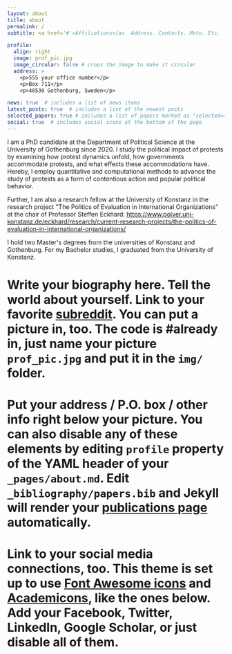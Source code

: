 ```yaml
---
layout: about
title: about
permalink: /
subtitle: <a href='#'>Affiliations</a>. Address. Contacts. Moto. Etc.

profile:
  align: right
  image: prof_pic.jpg
  image_circular: false # crops the image to make it circular
  address: >
    <p>555 your office number</p>
    <p>Box 711</p>
    <p>40530 Gothenburg, Sweden</p>

news: true  # includes a list of news items
latest_posts: true  # includes a list of the newest posts
selected_papers: true # includes a list of papers marked as "selected={true}"
social: true  # includes social icons at the bottom of the page
---
```

I am a PhD candidate at the Department of Political Science at the University of Gothenburg since 2020. I study the political impact of protests by examining how protest dynamics unfold, how governments accommodate protests, and what effects these accommodations have. Hereby, I employ quantitative and computational methods to advance the study of protests as a form of contentious action and popular political behavior.

Further, I am also a research fellow at the University of Konstanz in the research project "The Politics of Evaluation in International Organizations" at the chair of Professor Steffen Eckhard: https://www.polver.uni-konstanz.de/eckhard/research/current-research-projects/the-politics-of-evaluation-in-international-organizations/

I hold two Master's degrees from the universities of Konstanz and Gothenburg. For my Bachelor studies, I graduated from the University of Konstanz.

# Write your biography here. Tell the world about yourself. Link to your favorite [subreddit](http://reddit.com). You can put a picture in, too. The code is #already in, just name your picture `prof_pic.jpg` and put it in the `img/` folder.

# Put your address / P.O. box / other info right below your picture. You can also disable any of these elements by editing `profile` property of the YAML header of your `_pages/about.md`. Edit `_bibliography/papers.bib` and Jekyll will render your [publications page](/al-folio/publications/) automatically.

# Link to your social media connections, too. This theme is set up to use [Font Awesome icons](http://fortawesome.github.io/Font-Awesome/) and [Academicons](https://jpswalsh.github.io/academicons/), like the ones below. Add your Facebook, Twitter, LinkedIn, Google Scholar, or just disable all of them.
